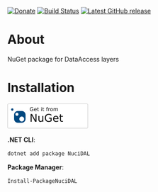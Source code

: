 [![Donate](https://img.shields.io/badge/-%E2%99%A5%20Donate-%23ff69b4)](https://hmlendea.go.ro/fund.html) [![Build Status](https://github.com/hmlendea/nucidal/actions/workflows/dotnet.yml/badge.svg)](https://github.com/hmlendea/nucidal/actions/workflows/dotnet.yml) [![Latest GitHub release](https://img.shields.io/github/v/release/hmlendea/nucidal)](https://github.com/hmlendea/nucidal/releases/latest)

# About

NuGet package for DataAccess layers

# Installation

[![Get it from NuGet](https://raw.githubusercontent.com/hmlendea/readme-assets/master/badges/stores/nuget.png)](https://nuget.org/packages/NuciDAL)

**.NET CLI**:
```bash
dotnet add package NuciDAL
```

**Package Manager**:
```powershell
Install-PackageNuciDAL
```
